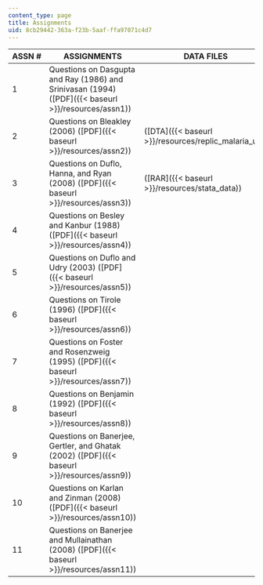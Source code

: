 ```yaml
---
content_type: page
title: Assignments
uid: 8cb29442-363a-f23b-5aaf-ffa97071c4d7
---
```


| ASSN # | ASSIGNMENTS | DATA FILES |
| --- | --- | --- |
| 1 | Questions on Dasgupta and Ray (1986) and Srinivasan (1994) ([PDF]({{< baseurl >}}/resources/assn1)) | &nbsp; |
| 2 | Questions on Bleakley (2006) ([PDF]({{< baseurl >}}/resources/assn2)) | ([DTA]({{< baseurl >}}/resources/replic_malaria_us)) |
| 3 | Questions on Duflo, Hanna, and Ryan (2008) ([PDF]({{< baseurl >}}/resources/assn3)) | ([RAR]({{< baseurl >}}/resources/stata_data)) |
| 4 | Questions on Besley and Kanbur (1988) ([PDF]({{< baseurl >}}/resources/assn4)) | &nbsp; |
| 5 | Questions on Duflo and Udry (2003) ([PDF]({{< baseurl >}}/resources/assn5)) | &nbsp; |
| 6 | Questions on Tirole (1996) ([PDF]({{< baseurl >}}/resources/assn6)) | &nbsp; |
| 7 | Questions on Foster and Rosenzweig (1995) ([PDF]({{< baseurl >}}/resources/assn7)) | &nbsp; |
| 8 | Questions on Benjamin (1992) ([PDF]({{< baseurl >}}/resources/assn8)) | &nbsp; |
| 9 | Questions on Banerjee, Gertler, and Ghatak (2002) ([PDF]({{< baseurl >}}/resources/assn9)) | &nbsp; |
| 10 | Questions on Karlan and Zinman (2008) ([PDF]({{< baseurl >}}/resources/assn10)) | &nbsp; |
| 11 | Questions on Banerjee and Mullainathan (2008) ([PDF]({{< baseurl >}}/resources/assn11)) |